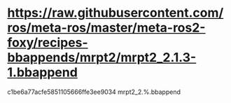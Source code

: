 # https://raw.githubusercontent.com/ros/meta-ros/master/meta-ros2-foxy/recipes-bbappends/mrpt2/mrpt2_2.1.3-1.bbappend
c1be6a77acfe5851105666ffe3ee9034  mrpt2_2.%.bbappend
